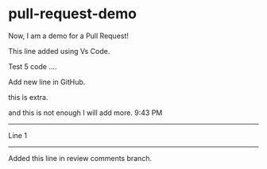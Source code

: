 # pull-request-demo

Now, I am a demo for a Pull Request!

This line added using Vs Code.

Test 5 code ....

Add new line in GitHub.

this is extra.

and this is not enough I will add more. 9:43 PM

---

Line 1

---

Added this line in review comments branch.
